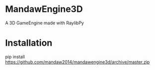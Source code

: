 # MandawEngine3D
A 3D GameEngine made with RaylibPy

# Installation
pip install https://github.com/mandaw2014/mandawengine3d/archive/master.zip